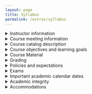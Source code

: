 ```yaml
---
layout: page
title: Syllabus
permalink: /extras/syllabus
---
```


<details><summary>Instructor information</summary>
<p>

**Instructor:** Dr W. Riley Casper

**Office:** McCarthy Hall 160A

**Email:** wcasper@fullerton.edu

**Office hourse:** to be determined.  Additional office hours are always available by request.

**Course website:** we will use Canvas website (Spring 2021 MATH 107-3 21661), but will link additional information from a corresponding <a target="_parent" href="https://wcasper.github.io/math107spring2021">Github Pages site (link)</a> which you may find more convenient for pulling material.

</p>
</details>

<details>
  <summary markdown="span">Course meeting information</summary>
  <p>
  * Section: 03
  * Course ID: 21661
  * Time: MW 8:00AM-9:50AM
  * Meeting Dates: 01/23/2021-05/14/2021
  * Location: online live synchronous lecture on Zoom
  </p>
</details>

<details>
  <summary markdown="span">Course catalog description</summary>
  <p>  This course is an introduction to linear algebra and computation with applications.  Linear algebra topics include Euclidean spaces, matrices and matrix arithmetic, solving systems of equations, and eigenvalues and eigenvectors.  Computation topics include variables, functions, conditionals, loops, and plotting.

  **Course prerequisites:** MAth 150A with a "C" (2.0) or better
  </p>
</details>

<details>
  <summary markdown="span">Course objectives and learning goals</summary>
  <p>
  By the end of this course, students will be able to:
  * manipulate matrices by hand and by using MATLAB, including performing matrix addition, multiplication, and row reduction
  * interpret vectors, matrices, and complex numbers algebraically and geometrically
  * find eigenvalues and eigenvectors of matrices and explain some of their applications
  * write introductory-level programs in MATLAB with an understanding of how to manipulate matrices, plot code, and write code that includes functions, loops, and conditional statements
  * communicate mathematics to others and collaborate in teams to complete tasks
  </p>
</details>

<details>
  <summary markdown="span">Course Material</summary>
  <p>
  ### Required Textbooks
  There are **two** required texbooks for this course:

  1. *When Life is Linear: From Computer Graphics to Bracketology* by Tim Chartier
  2. Combined tet of *Fundamentals of Matrix Algebra* by Gregory Hartman and *An Introduction to MATLAB* by Troy Siemers 
  A free PDF of the second text will be supplied on the course website.

  ### Required technology
  For this course, you will need to have access to technology that will allow you to join Zoom lectures, join Zoom office hours, view and upload assignments on Canvas, and create MATLAB programs.

  * **HARDWARE:** an actual working laptop or personal computer with both a microphone and a webcam.  This class has a large programming component and **cell phones or tablets will not cut it**.  If you don't have the required hardware, see Technology requests below.
  * **MATLAB:** MATLAB is a robust software package that is used by many scientists and engineers to model real-world phenomena.  You will be required to use MATLAB for in-class and homework assignments.  MATLAB is available for free to all CSUF students.  Visit the following <a target="_parent" href="https://csufullerton.instructure.com/courses/3127326/pages/install-matlab?module_item_id=67996522">link about installing MATLAB</a>.  It is strongly suggested that you have a personal laptop or desktop computer on which you can install MATLAB and do assignments.
  * **Canvas:** We will be using the Canvas Learning Management System for all course materials and communication.  See below for details.
  * **Zoom:** For this course, you will need to have access to technology that will allow you to join Zoom for lectures and office hours.
  * **Internet:** You will require ongoing access to a computer with reliable internet connectivity for assignments and lectures

  ### Technology requests
  If you do not have access to the necessary technology, you may be able to request a laptop, MiFi (wi-fi hotpot), and/or headset from the CSUF IT Department by filling out this <a target="_parent" href="https://apps.fullerton.edu/coviddevicerequest/Request.aspx">technology device request form (link)</a>.


  ### Software for students
  You can get free and low-cost software for being an active CUSF student.  Software downloads and request forms can be found on the <a target="_parent" href=https://fullerton.edu/it/students/software/">CSUF student software website (link)</a>
  </p>
</details>

<details>
  <summary markdown="span">Grading</summary>
  <p>
  ### Grading scheme

  Homework: 25\%
  Quizzes: 15\%
  Midterm Exams: 2 at 15\% each
  Final Exam: 30\%

  ### Grading scale (tentative)

  The following is a **tentative** grading scale translating your percentage grade to a final letter grade in the class.  While the actual grading scale will be determined at the end of the semester, the grade you get will be **at least** the grade reflected in the scale below.

  | Letter Grade | Pecentage |
  | ------------ | --------- |
  | A+ | 97-100  |
  | A  | 93-96.9 |
  | A- | 90-92.9 | 
  | B+ | 87-89.9 | 
  | B  | 83-86.9 |
  | B- | 80-82.9 | 
  | C+ | 77-79.9 | 
  | C  | 70-76.9 | 
  | D  | 60-69.9 | 
  | F  |  0-59.9 |

  </p>
</details>

<details>
  <summary markdown="span">Policies and expectations</summary>
  <p>
I reserve the right to adjust the policies in this syllabus on a case-by-case basis.

  **E-mail**
  Please email me from your CSU Fullerton account, as other email addresses may be filtered into my Spam folder.

  Allow me 24 hours to respond to your email before sending a follow-up email. My response time may be slower in the evenings or over weekends.

  **Attendance and Participation**
  If you miss any classes during the first week without notifying the instructor or the departmental office within 24 hours of the meeting, you may be dropped from the course.

  Attendance and class participation are important components for success in this course. We will work through assigned in-class problems during our meetings.

  You will be expected to work in groups on in-class assignments. Be respectful, and make sure all team members have completed the task. The teamwork grade will be factored into the participation grade.

  You may also be asked to post in the Discussion Board. Before doing so, review the Forum Rules on our Canvas course site.


  **Quizzes and Assigned Readings**
  You will be assigned a few sections of material to read prior to most class meetings. These are crucial for your understanding of the material in lectures and participation in in-class assignments.

  Quizzes containing material related to the readings or the previous lecture will be given through Canvas each week.

  **Homework**
  Homework assignments will feature both computational and analytic components.  For the former, the MATLAB code, all image files, any required screenshots, and any necessary written solutions for each assignment will need to be submitted through the course website on Canvas.
For the latter, you will need to provide a written solution which will be uploaded with any relevant code as a PDF document.  Three possible ways of accomplishing this include
  * typing your solution in LaTeX on Overleaf and then compiling and downloading the resultant pdf.
  * writing your solution and using a scanner or smartphone to scan it as a PDF document and upload it
  * using some other word processor such as Microsoft Word to create the document and then export it as a PDF
  </p>
</details>

<details>
  <summary markdown="span">Exams</summary>
  <p>
  Exams will take place during class at the times stated below. You will log into the class Zoom session and take the exam during a specified time.  Note that you must have video with both your face and hands visible and a working speaker and microphone during the exam.  The microphone should be muted during test-taking in order to not disturb your peers.

  If you have an accommodation from Disability Support Services (such as time-and-a-half), it is your responsibility to coordinate with the instructor before each exam.

  **Midterm Exams**
  There will be two midterm exams, each lasting 1 hour.
  Each midterm will be worth 15\% of your final grade.
  Midterms will be held during class time in our Zoom meeting on the following dates:
  * Wednesday, March 3, 2021
  * Wednesday, April 14, 2021

  **Final Exam**
  The final exam will be cumulative with both written and computational parts, and will account for 30\% of your grade.
  It will be held in our Zoom meeting on FIXME
  </p>
</details>

<details>
  <summary markdown="span">Important academic calendar dates</summary>
  <p>
  * January 23 to January 31: No signatures required to add or drop most classes. Add/Drop is through TITAN Online.
  * February 8: Last day for students to drop without a grade of ``W'' using Titan Online. Last day for students to ADD with a permit. All permits expire at midnight on September 8th.
  * April 23: Last day the Math Department will be flexible on the approval of non-medical withdrawal requests. Beginning Tuesday, September 22, students must have a serious and compelling reason for non-medical withdrawal requests and must provide supporting documentation for their reason.
  * May 7: Last day to withdrawal with a truly serious and compelling reason that is clearly beyond the student's control. Students must document their reason.
  </p>
</details>

<details>
  <summary markdown="span">Academic integrity</summary>
  <p>
  Students who violate university standards of academic integrity are subject to disciplinary sanctions, including failure in the course and suspension from the university. Since dishonesty in any form harms the individual, other students, and the university, policies on academic integrity are strictly enforced. Examples of academic dishonesty include, but are not limited to:
  1. copying from another student's homework, quiz, exam, or MATLAB code;
  2. allowing another student to copy your work; and
  3. copying homework solutions from the text solutions manual.

  You should familiarize yourself with the academic integrity guidelines found in the current student handbook.  Consult the <a target="_parent" href="http://www.fullerton.edu/senate/publications_policies_resolutions/ups/UPS%20300/UPS%20300.021.pdf">University Policy Statement (UPS) 300.021 regarding Academic Dishonesty (link)</a> for details.
  </p>
</details>

<details>
  <summary markdown="span">Accommodations</summary>
  <p>
  ### Disability Support Services (DSS)
  The university requires students with disabilities to register with the Office of Disability Support Services (DSS), located in UH-101, in order to receive prescribed accommodations appropriate to their disability. Students requesting accommodations should inform the instructor during the first week of classes about any disability or special needs that may require specific arrangements/accommodations related to attending class sessions, completing course assignments, writing papers or quizzes/tests/examinations. Additional information can be found by:

  * Visiting the DSS website
  * Calling 657-278-3112
  * Emailing dsservices@fullerton.edu.

  Please contact the following if you have:
  * General inquiries, questions, or concerns: dsservices@fullerton.edu
  * Accommodations or inquiries with your Specialist: dsspecialists@fullerton.edu
  * Exam proctoring questions/concerns: dsstesting@fullerton.edu
  * Accessible technology and accessible instructional materials: dssaccess@fullerton.edu
  * Deaf/hard of hearing: dssdhh@fullerton.edu
  * Notetaking questions/inquiries: dssnotetaking@fullerton.edu

  ### Religious and other accommodations
  If you require accommodations for religious or other reasons, please email the instructor.
  </p>
</details>



